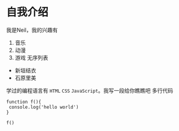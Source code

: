 # 自我介绍

我是Neil，我的兴趣有
 1. 音乐
 2. 动漫
 3. 游戏
无序列表
 * 新垣结衣
 * 石原里美

学过的编程语言有 `HTML` `CSS` `JavaScript`。我写一段给你瞧瞧吧
多行代码
 ```
 function f(){
  console.log('hello world')
}

f()
 ```